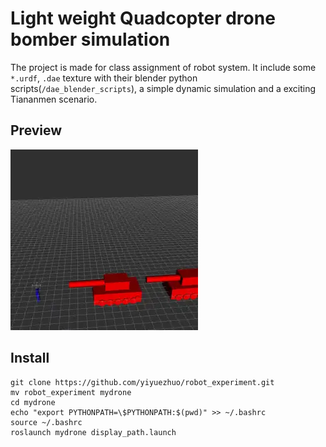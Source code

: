 # Light weight Quadcopter drone bomber simulation 

The project is made for class assignment of robot system. 
It include some `*.urdf`, `.dae` texture with their blender python scripts(`/dae_blender_scripts`),
a simple dynamic simulation and a exciting Tiananmen scenario.

## Preview

<img src="preview/output2.webp">



## Install

```
git clone https://github.com/yiyuezhuo/robot_experiment.git
mv robot_experiment mydrone
cd mydrone
echo "export PYTHONPATH=\$PYTHONPATH:$(pwd)" >> ~/.bashrc
source ~/.bashrc
roslaunch mydrone display_path.launch
```
